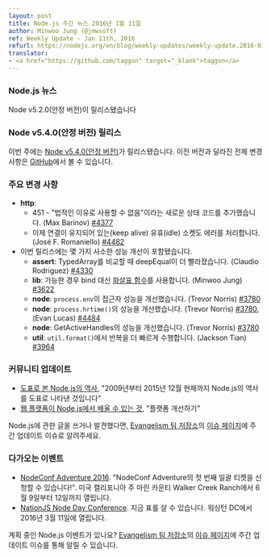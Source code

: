 ```yaml
---
layout: post
title: Node.js 주간 뉴스 2016년 1월 11일
author: Minwoo Jung (@jmwsoft)
ref: Weekly Update - Jan 11th, 2016
refurl: https://nodejs.org/en/blog/weekly-updates/weekly-update.2016-01-11/
translator:
- <a href="https://github.com/taggon" target="_blank">taggon</a>
---
```


<!--
### Node.js News
Node v5.4.0 (Stable) is released
-->
### Node.js 뉴스
Node v5.2.0(안정 버전)이 릴리스됐습니다

<!--
### Node v5.4.0 (Stable) Releases

Last week we had one release: [Node v5.4.0 (Stable)](https://nodejs.org/en/blog/release/v5.4.0/). Complete changelog from previous releases can be found [on GitHub](https://github.com/nodejs/node/blob/master/CHANGELOG.md).
-->
### Node v5.4.0(안정 버전) 릴리스

이번 주에는 [Node v5.4.0(안정 버전)](https://nodejs.org/en/blog/release/v5.4.0/)가 릴리스됐습니다.
이전 버전과 달라진 전체 변경 사항은 [GitHub](https://github.com/nodejs/node/blob/master/CHANGELOG.md)에서 볼 수 있습니다.

<!--
### Notable changes

* **http**:
  - A new status code was added: 451 - "Unavailable For Legal Reasons" (Max Barinov) [#4377](https://github.com/nodejs/node/pull/4377).
  - Idle sockets that have been kept alive now handle errors (José F. Romaniello) [#4482](https://github.com/nodejs/node/pull/4482).
* This release also includes several minor performance improvements:
  - **assert**: deepEqual is now speedier when comparing TypedArrays (Claudio Rodriguez) [#4330](https://github.com/nodejs/node/pull/4330).
  - **lib**: Use arrow functions instead of bind where possible (Minwoo Jung) [node#3622](https://github.com/nodejs/node/pull/3622).
  - **node**: Improved accessor perf of `process.env` (Trevor Norris) [#3780](https://github.com/nodejs/node/pull/3780).
  - **node**: Improved performance of `process.hrtime()` (Trevor Norris) [#3780](https://github.com/nodejs/node/pull/3780), (Evan Lucas) [#4484](https://github.com/nodejs/node/pull/4484).
  - **node**: Improved GetActiveHandles performance (Trevor Norris) [#3780](https://github.com/nodejs/node/pull/3780).
  - **util**: Use faster iteration in `util.format()` (Jackson Tian) [#3964](https://github.com/nodejs/node/pull/3964).
-->
### 주요 변경 사항

* **http**:
  - 451 - "법적인 이유로 사용할 수 없음"이라는 새로운 상태 코드를 추가했습니다. (Max Barinov) [#4377](https://github.com/nodejs/node/pull/4377)
  - 이제 연결이 유지되어 있는(keep alive) 유휴(idle) 소켓도 에러를 처리합니다. (José F. Romaniello) [#4482](https://github.com/nodejs/node/pull/4482)
* 이번 릴리스에는 몇 가지 사소한 성능 개선이 포함됐습니다.
  - **assert**: TypedArray를 비교할 때 deepEqual이 더 빨라졌습니다. (Claudio Rodriguez) [#4330](https://github.com/nodejs/node/pull/4330)
  - **lib**: 가능한 경우 bind 대신 [화살표 함수](https://developer.mozilla.org/en/docs/Web/JavaScript/Reference/Functions/Arrow_functions)를 사용합니다. (Minwoo Jung) [#3622](https://github.com/nodejs/node/pull/3622)
  - **node**: `process.env`의 접근자 성능을 개선했습니다. (Trevor Norris) [#3780](https://github.com/nodejs/node/pull/3780)
  - **node**: `process.hrtime()`의 성능을 개선했습니다. (Trevor Norris) [#3780](https://github.com/nodejs/node/pull/3780), (Evan Lucas) [#4484](https://github.com/nodejs/node/pull/4484)
  - **node**: GetActiveHandles의 성능을 개선했습니다. (Trevor Norris) [#3780](https://github.com/nodejs/node/pull/3780)
  - **util**: `util.format()`에서 반복을 더 빠르게 수행합니다. (Jackson Tian) [#3964](https://github.com/nodejs/node/pull/3964)

<!--
### Community Updates

* [History of Node.js on a Timeline](https://blog.risingstack.com/history-of-node-js/), "This is the history of Node.js on a timeline, from 2009 until now (December 2015)"
* [What the web platform can learn from Node.js](https://developer.atlassian.com/blog/2015/11/what-the-web-platform-can-learn-from-nodejs/), "Evolving the platform"

If you have spotted or written something about Node.js, do come over to our [Evangelism team repo](https://github.com/nodejs/evangelism) and suggest it on the [Issues page](https://github.com/nodejs/evangelism/issues/), specifically the Weekly Updates issue.
-->
### 커뮤니티 업데이트

* [도표로 본 Node.js의 역사](https://blog.risingstack.com/history-of-node-js/), "2009년부터 2015년 12월 현재까지 Node.js의 역사를 도표로 나타낸 것입니다"
* [웹 플랫폼이 Node.js에서 배울 수 있는 것](https://developer.atlassian.com/blog/2015/11/what-the-web-platform-can-learn-from-nodejs/), "플랫폼 개선하기"

Node.js에 관한 글을 쓰거나 발견했다면, [Evangelism 팀 저장소](https://github.com/nodejs/evangelism)의 [이슈 페이지](https://github.com/nodejs/evangelism/issues/)에 주간 업데이트 이슈로 알려주세요.

<!--
### Upcoming Events

* [NodeConf Adventure 2016](https://ti.to/nodeconf/adventure-2016), "First batch of NodeConf Adventure tickets are up!", June 9th–12th, 2016 - Walker Creek Ranch, Marin, CA, USA
* [NationJS Node Day Conference](http://nationjs.com/), TICKETS ARE AVAILABLE NOW, March 11, 2016 - Washington, DC

Have an event about Node.js coming up? You can put your events here through the [Evangelism team repo](https://github.com/nodejs/evangelism) and announce it in the [Issues page](https://github.com/nodejs/evangelism/issues/191), specifically the Weekly Updates issue.
-->
### 다가오는 이벤트

* [NodeConf Adventure 2016](https://ti.to/nodeconf/adventure-2016). "NodeConf Adventure의 첫 번째 일괄 티켓을 신청할 수 있습니다!". 미국 캘리포니아 주 마린 카운티 Walker Creek Ranch에서 6월 9일부터 12일까지 열립니다.
* [NationJS Node Day Conference](http://nationjs.com/). 지금 표를 살 수 있습니다. 워싱턴 DC에서 2016년 3월 11일에 열립니다.

계획 중인 Node.js 이벤트가 있나요? [Evangelism 팀 저장소](https://github.com/nodejs/evangelism)의 [이슈 페이지](https://github.com/nodejs/evangelism/issues)에 주간 업데이트 이슈를 통해 알릴 수 있습니다.
